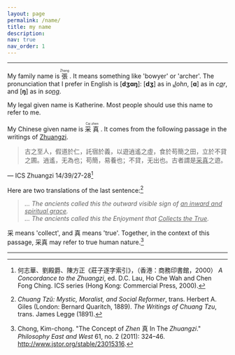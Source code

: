 ```yaml
---
layout: page
permalink: /name/
title: my name
description:
nav: true
nav_order: 1
---
```


---

My family name is <ruby><span lang="zh">張</span> <rt>Zhang</rt></ruby>&nbsp;. It means something like 'bowyer' or 'archer'. The pronunciation that I prefer in English is [<span style="font-weight: bolder;">dʒɑŋ</span>]: [<span style="font-weight: bolder;">dʒ</span>] as in _<u>J</u>ohn_, [<span style="font-weight: bolder;">ɑ</span>] as in _c<u>a</u>r_, and [<span style="font-weight: bolder;">ŋ</span>] as in _so<u>ng</u>_.

My legal given name is Katherine. Most people should use this name to refer to me.

My Chinese given name is <ruby><span lang="zh">采</span> <rt>Cai</rt> <span lang="zh">真</span> <rt>zhen</rt></ruby>&nbsp;. It comes from the following passage in the writings of [Zhuangzi](https://plato.stanford.edu/entries/zhuangzi/).

> <span lang="zh">古之至人，假道於仁，託宿於義，以遊逍遙之虛，食於苟簡之田，立於不貸之圃。逍遙，无為也；苟簡，易養也；不貸，无出也。古者謂是<u>采真</u>之遊。</span>

<span class="caption" style="text-align: right;" markdown="1">— ICS Zhuangzi 14/39/27-28</span>[^1]

Here are two translations of the last sentence:[^2]

> _... The ancients called this the outward visible sign of <u>an inward and spiritual grace</u>._  
> _... The ancients called this the Enjoyment that <u>Collects the True</u>._

<span lang="zh">采</span> means 'collect', and <span lang="zh">真</span> means 'true'. Together, in the context of this passage, <span lang="zh">采真</span> may refer to true human nature.[^3]

---

[^1]: 何志華、劉殿爵、陳方正《莊子逐字索引》，（香港：商務印書館，2000）
  _A Concordance to the Zhuangzi_, ed. D.C. Lau, Ho Che Wah and Chen Fong Ching. ICS series (Hong Kong: Commercial Press, 2000).
[^2]: _Chuang Tzŭ: Mystic, Moralist, and Social Reformer_, trans. Herbert A. Giles (London: Bernard Quaritch, 1889).
  _The Writings of Chuang Tzu_, trans. James Legge (1891).
[^3]: Chong, Kim-chong. "The Concept of _Zhen_ 真 In The _Zhuangzi_." _Philosophy East and West_ 61, no. 2 (2011): 324–46. http://www.jstor.org/stable/23015316.

